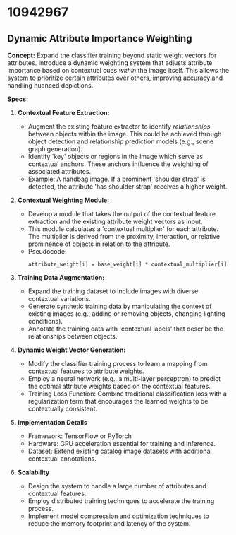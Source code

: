 # 10942967

## Dynamic Attribute Importance Weighting

**Concept:** Expand the classifier training beyond static weight vectors for attributes. Introduce a dynamic weighting system that adjusts attribute importance based on contextual cues *within* the image itself. This allows the system to prioritize certain attributes over others, improving accuracy and handling nuanced depictions.

**Specs:**

1.  **Contextual Feature Extraction:**
    *   Augment the existing feature extractor to identify *relationships* between objects within the image. This could be achieved through object detection and relationship prediction models (e.g., scene graph generation).
    *   Identify 'key' objects or regions in the image which serve as contextual anchors. These anchors influence the weighting of associated attributes.
    *   Example:  A handbag image. If a prominent 'shoulder strap' is detected, the attribute 'has shoulder strap' receives a higher weight.

2.  **Contextual Weighting Module:**
    *   Develop a module that takes the output of the contextual feature extraction and the existing attribute weight vectors as input.
    *   This module calculates a 'contextual multiplier' for each attribute. The multiplier is derived from the proximity, interaction, or relative prominence of objects in relation to the attribute.
    *   Pseudocode:
        ```
        attribute_weight[i] = base_weight[i] * contextual_multiplier[i]
        ```

3.  **Training Data Augmentation:**
    *   Expand the training dataset to include images with diverse contextual variations.
    *   Generate synthetic training data by manipulating the context of existing images (e.g., adding or removing objects, changing lighting conditions).
    *   Annotate the training data with 'contextual labels' that describe the relationships between objects.

4.  **Dynamic Weight Vector Generation:**
    *   Modify the classifier training process to learn a mapping from contextual features to attribute weights.
    *   Employ a neural network (e.g., a multi-layer perceptron) to predict the optimal attribute weights based on the contextual features.
    *   Training Loss Function: Combine traditional classification loss with a regularization term that encourages the learned weights to be contextually consistent.

5. **Implementation Details**
    *   Framework: TensorFlow or PyTorch
    *   Hardware: GPU acceleration essential for training and inference.
    *   Dataset: Extend existing catalog image datasets with additional contextual annotations.

6.  **Scalability**
    *   Design the system to handle a large number of attributes and contextual features.
    *   Employ distributed training techniques to accelerate the training process.
    *   Implement model compression and optimization techniques to reduce the memory footprint and latency of the system.